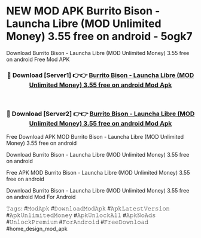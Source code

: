 # NEW MOD APK Burrito Bison - Launcha Libre (MOD Unlimited Money) 3.55 free on android - 5ogk7
Download Burrito Bison - Launcha Libre (MOD Unlimited Money) 3.55 free on android Free Mod APK

<div align="center">
<h3>🔴 Download [Server1] 👉👉 <a href="https://apk-comot.site?title=Burrito_Bison_-_Launcha_Libre_(MOD_Unlimited_Money)_3.55_free_on_android">Burrito Bison - Launcha Libre (MOD Unlimited Money) 3.55 free on android Mod Apk</a></h3><br>

<h3>🔴 Download [Server2] 👉👉 <a href="https://apk-comot.site?title=Burrito_Bison_-_Launcha_Libre_(MOD_Unlimited_Money)_3.55_free_on_android">Burrito Bison - Launcha Libre (MOD Unlimited Money) 3.55 free on android Mod Apk</a></h3>
</div>


Free Download APK MOD Burrito Bison - Launcha Libre (MOD Unlimited Money) 3.55 free on android

Download Burrito Bison - Launcha Libre (MOD Unlimited Money) 3.55 free on android 

Free APK MOD Burrito Bison - Launcha Libre (MOD Unlimited Money) 3.55 free on android 

Download Burrito Bison - Launcha Libre (MOD Unlimited Money) 3.55 free on android Mod For Android

𝚃𝚊𝚐𝚜: #𝙼𝚘𝚍𝙰𝚙𝚔 #𝙳𝚘𝚠𝚗𝚕𝚘𝚊𝚍𝙼𝚘𝚍𝙰𝚙𝚔 #𝙰𝚙𝚔𝙻𝚊𝚝𝚎𝚜𝚝𝚅𝚎𝚛𝚜𝚒𝚘𝚗 #𝙰𝚙𝚔𝚄𝚗𝚕𝚒𝚖𝚒𝚝𝚎𝚍𝙼𝚘𝚗𝚎𝚢 #𝙰𝚙𝚔𝚄𝚗𝚕𝚘𝚌𝚔𝙰𝚕𝚕 #𝙰𝚙𝚔𝙽𝚘𝙰𝚍𝚜 #𝚄𝚗𝚕𝚘𝚌𝚔𝙿𝚛𝚎𝚖𝚒𝚞𝚖 #𝙵𝚘𝚛𝙰𝚗𝚍𝚛𝚘𝚒𝚍 #𝙵𝚛𝚎𝚎𝙳𝚘𝚠𝚗𝚕𝚘𝚊𝚍 #home_design_mod_apk